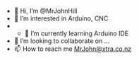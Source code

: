 - 👋 Hi, I’m @MrJohnHill
- 👀 I’m interested in Arduino, CNC
- - 🌱 I’m currently learning Arduino IDE
- 💞️ I’m looking to collaborate on ...
- 📫 How to reach me MrJohn@xtra.co.nz

<!---
MrJohnHill/MrJohnHill is a ✨ special ✨ repository because its `README.md` (this file) appears on your GitHub profile.
You can click the Preview link to take a look at your changes.
--->

